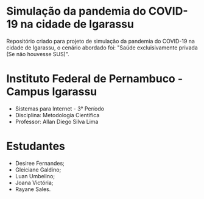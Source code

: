 # Simulação da pandemia do COVID-19 na cidade de Igarassu


Repositório criado para projeto de simulação da pandemia do COVID-19 na cidade de Igarassu, o cenário abordado foi: "Saúde excluisivamente privada (Se não houvesse SUS)".


# Instituto Federal de Pernambuco - Campus Igarassu
* Sistemas para Internet - 3° Período
* Disciplina: Metodologia Científica
* Professor: Allan Diego Silva Lima


# Estudantes
* Desiree Fernandes;
* Gleiciane Galdino;
* Luan Umbelino;
* Joana Victória;
* Rayane Sales.
